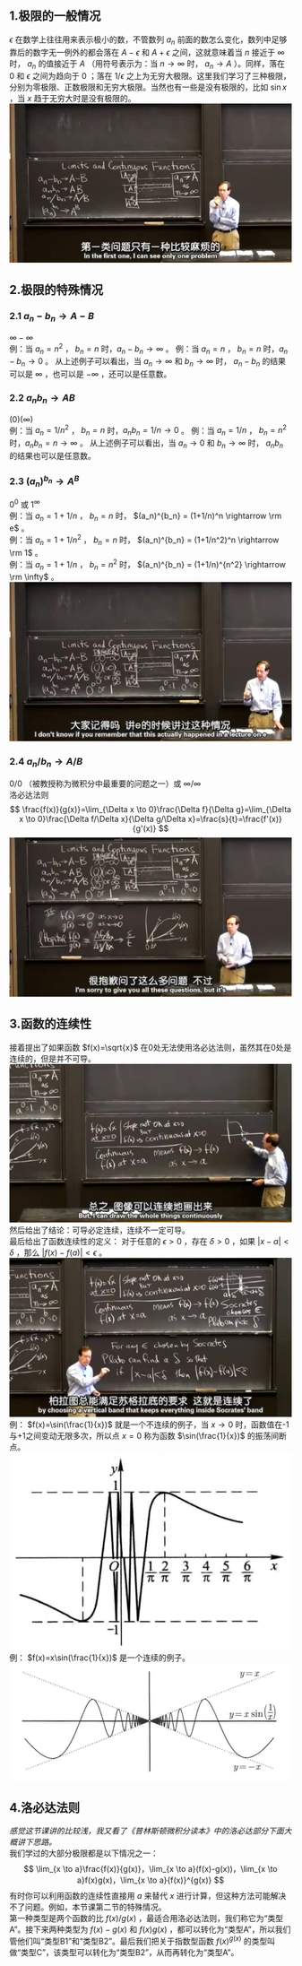## 1.极限的一般情况
$\epsilon$ 在数学上往往用来表示极小的数，不管数列 $a_n$ 前面的数怎么变化，数列中足够靠后的数字无一例外的都会落在 $A-\epsilon$ 和 $A+\epsilon$ 之间，这就意味着当 $n$ 接近于 $\infty$ 时， $a_n$ 的值接近于 $A$ （用符号表示为：当 $n \rightarrow \infty$ 时， $a_n \rightarrow A$ ）。同样，落在 $0$ 和 $\epsilon$ 之间为趋向于 $0$ ；落在 $1/\epsilon$ 之上为无穷大极限。这里我们学习了三种极限，分别为零极限、正数极限和无穷大极限。当然也有一些是没有极限的，比如 $\sin x$ ，当 $x$ 趋于无穷大时是没有极限的。
![](attachments/1极限的一般情况.jpg)
  
## 2.极限的特殊情况  
### 2.1 $a_n-b_n \rightarrow A-B$
$\infty - \infty$  
例：当 $a_n=n^2$ ， $b_n=n$ 时，$a_n-b_n \rightarrow \infty$ 。
例：当 $a_n=n$ ， $b_n=n$ 时，$a_n-b_n \rightarrow 0$ 。
从上述例子可以看出，当 $a_n \rightarrow \infty$ 和 $b_n \rightarrow \infty$ 时， $a_n-b_n$ 的结果可以是 $\infty$ ，也可以是 $-\infty$ ，还可以是任意数。
  
### 2.2 $a_nb_n \rightarrow AB$
$(0)(\infty)$  
例：当 $a_n=1/n^2$ ， $b_n=n$ 时，$a_nb_n = 1/n\rightarrow 0$ 。
例：当 $a_n=1/n$ ， $b_n=n^2$ 时，$a_nb_n = n\rightarrow \infty$ 。
从上述例子可以看出，当 $a_n \rightarrow 0$ 和 $b_n \rightarrow \infty$ 时， $a_nb_n$ 的结果也可以是任意数。
  
### 2.3 $(a_n)^{b_n} \rightarrow A^B$
$0^0$ 或 $1^\infty$  
例：当 $a_n=1+1/n$ ， $b_n = n$ 时， $(a_n)^{b_n} = (1+1/n)^n \rightarrow \rm e$ 。  
例：当 $a_n=1+1/n^2$ ， $b_n = n$ 时， $(a_n)^{b_n} = (1+1/n^2)^n \rightarrow \rm 1$ 。  
例：当 $a_n=1+1/n$ ， $b_n = n^2$ 时， $(a_n)^{b_n} = (1+1/n)^{n^2} \rightarrow \rm \infty$ 。
![](attachments/2极限的特殊情况（2）.jpg)
  
### 2.4 $a_n/b_n \rightarrow A/B$
$0/0$ （被教授称为微积分中最重要的问题之一）或 $\infty / \infty$  
洛必达法则  
$$
\frac{f(x)}{g(x)}=\lim_{\Delta x \to 0}\frac{\Delta f}{\Delta g}=\lim_{\Delta x \to 0}\frac{\Delta f/\Delta x}{\Delta g/\Delta x}=\frac{s}{t}=\frac{f'(x)}{g'(x)}
$$
![](attachments/2极限的特殊情况（3）洛必达faze.jpg)
  
## 3.函数的连续性
接着提出了如果函数 $f(x)=\sqrt{x}$ 在0处无法使用洛必达法则，虽然其在0处是连续的，但是并不可导。  
![](attachments/3连续%20(4).jpg)
然后给出了结论：可导必定连续，连续不一定可导。  
最后给出了函数连续性的定义：
对于任意的 $\epsilon > 0$ ，存在 $\delta > 0$ ，如果 $|x-a| < \delta$ ，那么 $|f(x)-f(a)| < \epsilon$ 。
![](attachments/3连续%20(5).jpg)
例： $f(x)=\sin(\frac{1}{x})$ 就是一个不连续的例子，当 $x\rightarrow 0$ 时，函数值在-1与+1之间变动无限多次，所以点 $x=0$ 称为函数 $\sin(\frac{1}{x})$ 的振荡间断点。  
![](attachments/3连续%20(6)公式图.png)
例： $f(x)=x\sin(\frac{1}{x})$ 是一个连续的例子。  
![](attachments/3连续%20(7)公式图.png)
  
## 4.洛必达法则
*感觉这节课讲的比较浅，我又看了《普林斯顿微积分读本》中的洛必达部分下面大概讲下思路。*  
我们学过的大部分极限都是以下情况之一：  
$$
\lim_{x \to a}\frac{f(x)}{g(x)}，\lim_{x \to a}(f(x)-g(x))，\lim_{x \to a}f(x)g(x)，\lim_{x \to a}{f(x)}^{g(x)}
$$
有时你可以利用函数的连续性直接用 $a$ 来替代 $x$ 进行计算，但这种方法可能解决不了问题。例如，本节课第二节的特殊情况。  
第一种类型是两个函数的比 $f(x)/g(x)$ ，最适合用洛必达法则，我们称它为“类型A”。接下来两种类型为 $f(x)-g(x)$ 和 $f(x)g(x)$ ，都可以转化为“类型A”，所以我们管他们叫“类型B1”和“类型B2”。最后我们把关于指数型函数 ${f(x)}^{g(x)}$ 的类型叫做“类型C”，该类型可以转化为“类型B2”，从而再转化为“类型A”。  